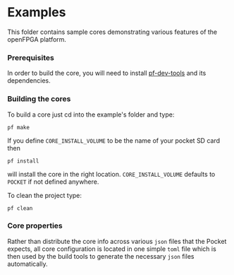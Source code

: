 # Examples

This folder contains sample cores demonstrating various features of the openFPGA platform.

### Prerequisites

In order to build the core, you will need to install [pf-dev-tools](https://pypi.org/project/pf-dev-tools/) and its dependencies.

### Building the cores

To build a core just cd into the example's folder and type:
```
pf make
```

If you define `CORE_INSTALL_VOLUME` to be the name of your pocket SD card then
```
pf install
```

will install the core in the right location. `CORE_INSTALL_VOLUME` defaults to `POCKET` if not defined anywhere.

To clean the project type:
```
pf clean
```

### Core properties

Rather than distribute the core info across various `json` files that the Pocket expects, all core configuration is located in one simple `toml` file which is then used by the build tools to generate the necessary `json` files automatically.
